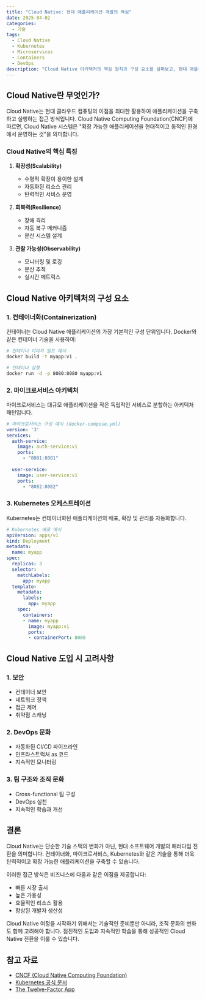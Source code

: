 ```yaml
---
title: "Cloud Native: 현대 애플리케이션 개발의 핵심"
date: 2025-04-02
categories: 
  - 기술
tags:
  - Cloud Native
  - Kubernetes
  - Microservices
  - Containers
  - DevOps
description: "Cloud Native 아키텍처의 핵심 원칙과 구성 요소를 살펴보고, 현대 애플리케이션 개발에서의 중요성을 알아봅니다."
---
```


## Cloud Native란 무엇인가?

Cloud Native는 현대 클라우드 컴퓨팅의 이점을 최대한 활용하여 애플리케이션을 구축하고 실행하는 접근 방식입니다. Cloud Native Computing Foundation(CNCF)에 따르면, Cloud Native 시스템은 "확장 가능한 애플리케이션을 현대적이고 동적인 환경에서 운영하는 것"을 의미합니다.

### Cloud Native의 핵심 특징

1. **확장성(Scalability)**
   - 수평적 확장이 용이한 설계
   - 자동화된 리소스 관리
   - 탄력적인 서비스 운영

2. **회복력(Resilience)**
   - 장애 격리
   - 자동 복구 메커니즘
   - 분산 시스템 설계

3. **관찰 가능성(Observability)**
   - 모니터링 및 로깅
   - 분산 추적
   - 실시간 메트릭스

## Cloud Native 아키텍처의 구성 요소

### 1. 컨테이너화(Containerization)

컨테이너는 Cloud Native 애플리케이션의 가장 기본적인 구성 단위입니다. Docker와 같은 컨테이너 기술을 사용하여:

```bash
# 컨테이너 이미지 빌드 예시
docker build -t myapp:v1 .

# 컨테이너 실행
docker run -d -p 8080:8080 myapp:v1
```

### 2. 마이크로서비스 아키텍처

마이크로서비스는 대규모 애플리케이션을 작은 독립적인 서비스로 분할하는 아키텍처 패턴입니다.

```yaml
# 마이크로서비스 구성 예시 (docker-compose.yml)
version: '3'
services:
  auth-service:
    image: auth-service:v1
    ports:
      - "8081:8081"
  
  user-service:
    image: user-service:v1
    ports:
      - "8082:8082"
```

### 3. Kubernetes 오케스트레이션

Kubernetes는 컨테이너화된 애플리케이션의 배포, 확장 및 관리를 자동화합니다.

```yaml
# Kubernetes 배포 예시
apiVersion: apps/v1
kind: Deployment
metadata:
  name: myapp
spec:
  replicas: 3
  selector:
    matchLabels:
      app: myapp
  template:
    metadata:
      labels:
        app: myapp
    spec:
      containers:
      - name: myapp
        image: myapp:v1
        ports:
        - containerPort: 8080
```

## Cloud Native 도입 시 고려사항

### 1. 보안

- 컨테이너 보안
- 네트워크 정책
- 접근 제어
- 취약점 스캐닝

### 2. DevOps 문화

- 자동화된 CI/CD 파이프라인
- 인프라스트럭처 as 코드
- 지속적인 모니터링

### 3. 팀 구조와 조직 문화

- Cross-functional 팀 구성
- DevOps 실천
- 지속적인 학습과 개선

## 결론

Cloud Native는 단순한 기술 스택의 변화가 아닌, 현대 소프트웨어 개발의 패러다임 전환을 의미합니다. 컨테이너화, 마이크로서비스, Kubernetes와 같은 기술을 통해 더욱 탄력적이고 확장 가능한 애플리케이션을 구축할 수 있습니다.

이러한 접근 방식은 비즈니스에 다음과 같은 이점을 제공합니다:

- 빠른 시장 출시
- 높은 가용성
- 효율적인 리소스 활용
- 향상된 개발자 생산성

Cloud Native 여정을 시작하기 위해서는 기술적인 준비뿐만 아니라, 조직 문화의 변화도 함께 고려해야 합니다. 점진적인 도입과 지속적인 학습을 통해 성공적인 Cloud Native 전환을 이룰 수 있습니다.

## 참고 자료

- [CNCF (Cloud Native Computing Foundation)](https://www.cncf.io/)
- [Kubernetes 공식 문서](https://kubernetes.io/docs/home/)
- [The Twelve-Factor App](https://12factor.net/)